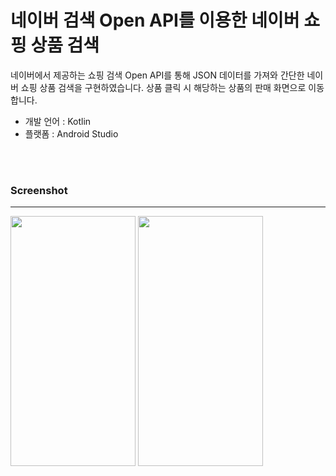 # 네이버 검색 Open API를 이용한 네이버 쇼핑 상품 검색

네이버에서 제공하는 쇼핑 검색 Open API를 통해 JSON 데이터를 가져와 간단한 네이버 쇼핑 상품 검색을 구현하였습니다.
상품 클릭 시 해당하는 상품의 판매 화면으로 이동합니다.

* 개발 언어 : Kotlin
* 플랫폼 : Android Studio

<br/>
<br/>

### Screenshot
---
<div>
<img src="https://user-images.githubusercontent.com/39115590/78227805-cf84da80-7508-11ea-85c1-b6ac43f28d3a.png" width="200" height="400">
<img src="https://user-images.githubusercontent.com/39115590/78227815-d3186180-7508-11ea-9faf-1df492500da1.png" width="200" height="400">
</div>
